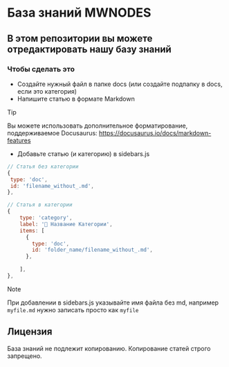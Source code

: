 # База знаний MWNODES

## В этом репозитории вы можете отредактировать нашу базу знаний

### Чтобы сделать это
* Создайте нужный файл в папке docs (или создайте подпапку в docs, если это категория)
* Напишите статью в формате Markdown
> [!TIP]
> Вы можете использовать дополнительное форматирование, поддерживаемое Docusaurus: https://docusaurus.io/docs/markdown-features
* Добавьте статью (и категорию) в sidebars.js

```js
// Статья без категории
{
 type: 'doc',
 id: 'filename_without_.md',
},
```

```js
// Статья в категории
{
    type: 'category',
    label: '📍 Название Категории',
    items: [
      {
        type: 'doc',
        id: 'folder_name/filename_without_.md',
      },
      
    ],
},
```

> [!NOTE]
> При добавлении в sidebars.js указывайте имя файла без md, например `myfile.md` нужно записать просто как `myfile`

## Лицензия
База знаний не подлежит копированию. Копирование статей строго запрещено.
